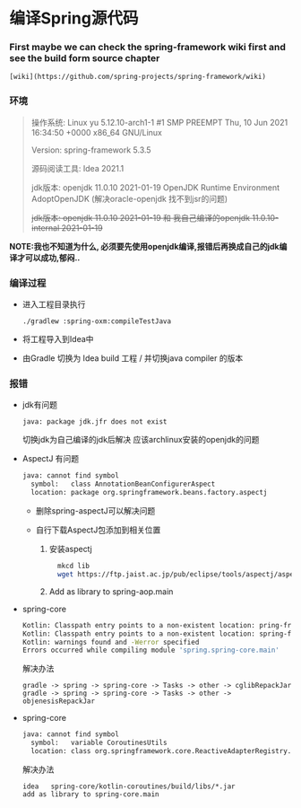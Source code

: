 # 编译Spring源代码

### First maybe we can check the spring-framework wiki first and see the build form source chapter

    [wiki](https://github.com/spring-projects/spring-framework/wiki)

### 环境

> 操作系统:  Linux yu 5.12.10-arch1-1 #1 SMP PREEMPT Thu, 10 Jun 2021 16:34:50 +0000 x86_64 GNU/Linux
>
> Version: spring-framework 5.3.5
>
> 源码阅读工具:  Idea 2021.1
>
> jdk版本:  openjdk 11.0.10 2021-01-19 OpenJDK Runtime Environment AdoptOpenJDK    (解决oracle-openjdk 找不到jsr的问题)
>
> ~~jdk版本:     openjdk 11.0.10 2021-01-19  和 我自己编译的openjdk 11.0.10-internal 2021-01-19~~

**NOTE:我也不知道为什么, 必须要先使用openjdk编译,报错后再换成自己的jdk编译才可以成功,郁闷..**

### 编译过程

* 进入工程目录执行

  `./gradlew :spring-oxm:compileTestJava`
* 将工程导入到Idea中
* 由Gradle 切换为 Idea  build 工程 / 并切换java compiler 的版本

### 报错

* jdk有问题


  ```
  java: package jdk.jfr does not exist
  ```
  切换jdk为自己编译的jdk后解决   应该archlinux安装的openjdk的问题
* AspectJ 有问题

  ```bash
  java: cannot find symbol
    symbol:   class AnnotationBeanConfigurerAspect
    location: package org.springframework.beans.factory.aspectj
  ```
  * 删除spring-aspectJ可以解决问题
  * 自行下载AspectJ包添加到相关位置

    1. 安装aspectj

       ```bash
         mkcd lib
         wget https://ftp.jaist.ac.jp/pub/eclipse/tools/aspectj/aspectj-1.9.6.jar
       ```
    2. Add as library to spring-aop.main
* spring-core

  ```bash
  Kotlin: Classpath entry points to a non-existent location: pring-framework-5.3.6/spring-core/build/libs/spring-cglib-repack-3.3.0.jar
  Kotlin: Classpath entry points to a non-existent location: spring-framework-5.3.6/spring-core/build/libs/spring-objenesis-repack-3.2.jar
  Kotlin: warnings found and -Werror specified
  Errors occurred while compiling module 'spring.spring-core.main'
  ```
  解决办法

  ```
  gradle -> spring -> spring-core -> Tasks -> other -> cglibRepackJar
  gradle -> spring -> spring-core -> Tasks -> other -> objenesisRepackJar
  ```
* spring-core

  ```bash
  java: cannot find symbol
    symbol:   variable CoroutinesUtils
    location: class org.springframework.core.ReactiveAdapterRegistry.CoroutinesRegistrar
  ```
  解决办法

  ```
  idea   spring-core/kotlin-coroutines/build/libs/*.jar
  add as library to spring-core.main
  ```
